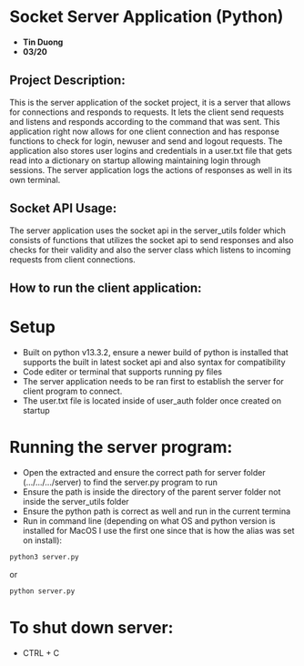 # Socket Server Application (Python)

- **Tin Duong**
- **03/20**

## Project Description:

This is the server application of the socket project, it is a server that allows for connections and responds to requests. It lets the client send requests and listens and responds according to the command that was sent. This application right now allows for one client connection and has response functions to check for login, newuser and send and logout requests. The application also stores user logins and credentials in a user.txt file that gets read into a dictionary on startup allowing maintaining login through sessions. The server application logs the actions of responses as well in its own terminal.

## Socket API Usage:

The server application uses the socket api in the server_utils folder which consists of functions that utilizes the socket api to send responses and also checks for their validity and also the server class which listens to incoming requests from client connections.

## How to run the client application:

# Setup

- Built on python v13.3.2, ensure a newer build of python is installed that supports the built in latest socket api and also syntax for compatibility
- Code editer or terminal that supports running py files
- The server application needs to be ran first to establish the server for client program to connect.
- The user.txt file is located inside of user_auth folder once created on startup

# Running the server program:

- Open the extracted and ensure the correct path for server folder (.../.../.../server) to find the server.py program to run
- Ensure the path is inside the directory of the parent server folder not inside the server_utils folder
- Ensure the python path is correct as well and run in the current termina
- Run in command line (depending on what OS and python version is installed for MacOS I use the first one since that is how the alias was set on install):

```bash
python3 server.py
```

or

```bash
python server.py
```

# To shut down server:

- CTRL + C
